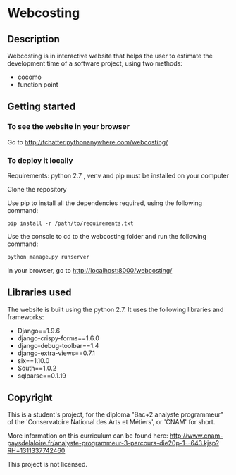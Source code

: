 # Webcosting

## Description

Webcosting is in interactive website that helps the user to estimate the development time of a software project, using two methods:
- cocomo
- function point

## Getting started

### To see the website in your browser

Go to <http://fchatter.pythonanywhere.com/webcosting/>

### To deploy it locally

Requirements: python 2.7 , venv and pip must be installed on your computer

Clone the repository

Use pip to install all the dependencies required, using the following command: 
```
pip install -r /path/to/requirements.txt
```
Use the console to cd to the webcosting folder and run the following command: 
``` python
python manage.py runserver
```
In your browser, go to <http://localhost:8000/webcosting/>


## Libraries used

The website is built using the python 2.7.
It uses the following libraries and frameworks:
- Django==1.9.6
- django-crispy-forms==1.6.0
- django-debug-toolbar==1.4
- django-extra-views==0.7.1
- six==1.10.0
- South==1.0.2
- sqlparse==0.1.19


## Copyright

This is a student's project, for the diploma "Bac+2 analyste programmeur" of the 'Conservatoire National des Arts et Métiers', or 'CNAM' for short.

More information on this curriculum can be found here:
http://www.cnam-paysdelaloire.fr/analyste-programmeur-3-parcours-die20p-1--643.kjsp?RH=1311337742460

This project is not licensed.



